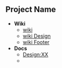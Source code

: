 ## Project Name

- **Wiki**
    - [wiki](''../../wiki)
    - [wiki Design](''../../wiki/design)
    - [wiki Footer](''../../wiki/footer)
- **Docs**
  - [Design:XX]("docs/design/test1.md")
  - [Design]:YY("docs/design/test2.md")    
    

